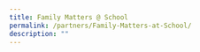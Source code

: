```yaml
---
title: Family Matters @ School
permalink: /partners/Family-Matters-at-School/
description: ""
---
```

